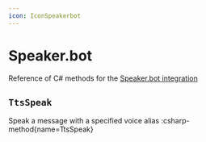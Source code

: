 ```yaml
---
icon: IconSpeakerbot
---
```


# Speaker.bot
Reference of C# methods for the [Speaker.bot integration](/guide/integrations/speakerbot)

## `TtsSpeak`
Speak a message with a specified voice alias
:csharp-method{name=TtsSpeak}